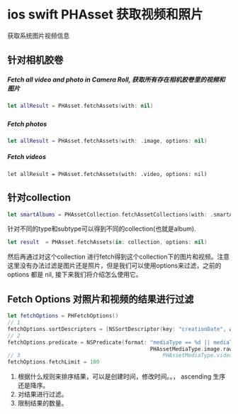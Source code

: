 # ios swift PHAsset 获取视频和照片

获取系统图片视频信息

##  针对相机胶卷

##### Fetch all video and photo in Camera Roll,  获取所有存在相机胶卷里的视频和图片

```swift
let allResult = PHAsset.fetchAssets(with: nil)
```

##### 

##### Fetch photos

```swift
let allResult = PHAsset.fetchAssets(with: .image, options: nil)
```



##### Fetch videos

```
let allResult = PHAsset.fetchAssets(with: .video, options: nil)
```



##  针对collection

```swift
let smartAlbums = PHAssetCollection.fetchAssetCollections(with: .smartAlbum, subtype: .smartAlbumUserLibrary, options: nil)
```

 针对不同的type和subtype可以得到不同的collection\(也就是album\).

```swift
let result  = PHAsset.fetchAssets(in: collection, options: nil)
```

 然后再通过对这个collection 进行fetch得到这个collection下的图片和视频。注意这里没有办法过滤是图片还是照片，但是我们可以使用options来过滤，之前的options 都是 nil, 接下来我们将介绍怎么使用它。



## Fetch Options  对照片和视频的结果进行过滤

```swift
let fetchOptions = PHFetchOptions()
// 1
fetchOptions.sortDescriptors = [NSSortDescriptor(key: "creationDate", ascending: false)]
// 2
fetchOptions.predicate = NSPredicate(format: "mediaType == %d || mediaType == %d",
                                             PHAssetMediaType.image.rawValue,
// 3                                             PHAssetMediaType.video.rawValue)
fetchOptions.fetchLimit = 100
```

1. 根据什么规则来排序结果，可以是创建时间，修改时间。。，  ascending 生序还是降序。 
2. 对结果进行过滤。
3. 限制结果的数量。






